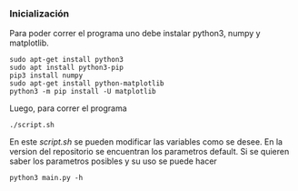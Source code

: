 ### Inicialización

Para poder correr el programa uno debe instalar python3, numpy y matplotlib.
```
sudo apt-get install python3
sudo apt install python3-pip
pip3 install numpy
sudo apt-get install python-matplotlib
python3 -m pip install -U matplotlib
```
Luego, para correr el programa
```
./script.sh
```
En este *script.sh* se pueden modificar las variables como se desee. En la version del repositorio se encuentran 
los parametros default.
Si se quieren saber los parametros posibles y su uso se puede hacer
```
python3 main.py -h
```